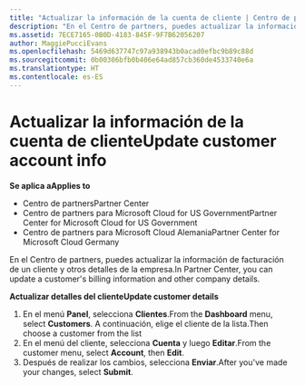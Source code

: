 ```yaml
---
title: "Actualizar la información de la cuenta de cliente | Centro de partners"
description: "En el Centro de partners, puedes actualizar la información de facturación de un cliente y otros detalles de la empresa."
ms.assetid: 7ECE7165-0B0D-4183-845F-9F7B62056207
author: MaggiePucciEvans
ms.openlocfilehash: 5469d637747c97a938943b0acad0efbc9b89c88d
ms.sourcegitcommit: 0b00306bfb0b406e64ad857cb360de4533740e6a
ms.translationtype: HT
ms.contentlocale: es-ES
---
```

# <a name="update-customer-account-info"></a><span data-ttu-id="d9678-103">Actualizar la información de la cuenta de cliente</span><span class="sxs-lookup"><span data-stu-id="d9678-103">Update customer account info</span></span>

**<span data-ttu-id="d9678-104">Se aplica a</span><span class="sxs-lookup"><span data-stu-id="d9678-104">Applies to</span></span>**

-  <span data-ttu-id="d9678-105">Centro de partners</span><span class="sxs-lookup"><span data-stu-id="d9678-105">Partner Center</span></span>
-  <span data-ttu-id="d9678-106">Centro de partners para Microsoft Cloud for US Government</span><span class="sxs-lookup"><span data-stu-id="d9678-106">Partner Center for Microsoft Cloud for US Government</span></span>
-  <span data-ttu-id="d9678-107">Centro de partners para Microsoft Cloud Alemania</span><span class="sxs-lookup"><span data-stu-id="d9678-107">Partner Center for Microsoft Cloud Germany</span></span>

<span data-ttu-id="d9678-108">En el Centro de partners, puedes actualizar la información de facturación de un cliente y otros detalles de la empresa.</span><span class="sxs-lookup"><span data-stu-id="d9678-108">In Partner Center, you can update a customer's billing information and other company details.</span></span>

**<span data-ttu-id="d9678-109">Actualizar detalles del cliente</span><span class="sxs-lookup"><span data-stu-id="d9678-109">Update customer details</span></span>**

1.  <span data-ttu-id="d9678-110">En el menú **Panel**, selecciona **Clientes**.</span><span class="sxs-lookup"><span data-stu-id="d9678-110">From the **Dashboard** menu, select **Customers**.</span></span> <span data-ttu-id="d9678-111">A continuación, elige el cliente de la lista.</span><span class="sxs-lookup"><span data-stu-id="d9678-111">Then choose a customer from the list</span></span>
2.  <span data-ttu-id="d9678-112">En el menú del cliente, selecciona **Cuenta** y luego **Editar**.</span><span class="sxs-lookup"><span data-stu-id="d9678-112">From the customer menu, select **Account**, then **Edit**.</span></span>
3.  <span data-ttu-id="d9678-113">Después de realizar los cambios, selecciona **Enviar**.</span><span class="sxs-lookup"><span data-stu-id="d9678-113">After you've made your changes, select **Submit**.</span></span>

 

 



